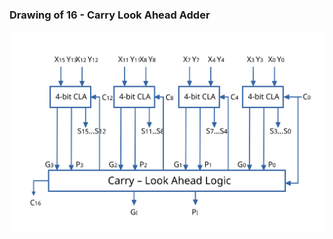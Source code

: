 ### Drawing of 16 - Carry Look Ahead Adder 

![alt CLA16](https://github.com/Mohamed-Harby/Hardware/blob/main/16-bit%20carry%20look-ahead%20adder/CLA16.svg)

